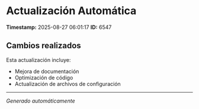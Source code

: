 # Actualización Automática

**Timestamp:** 2025-08-27 06:01:17
**ID:** 6547

## Cambios realizados

Esta actualización incluye:
- Mejora de documentación
- Optimización de código
- Actualización de archivos de configuración

---
*Generado automáticamente*
